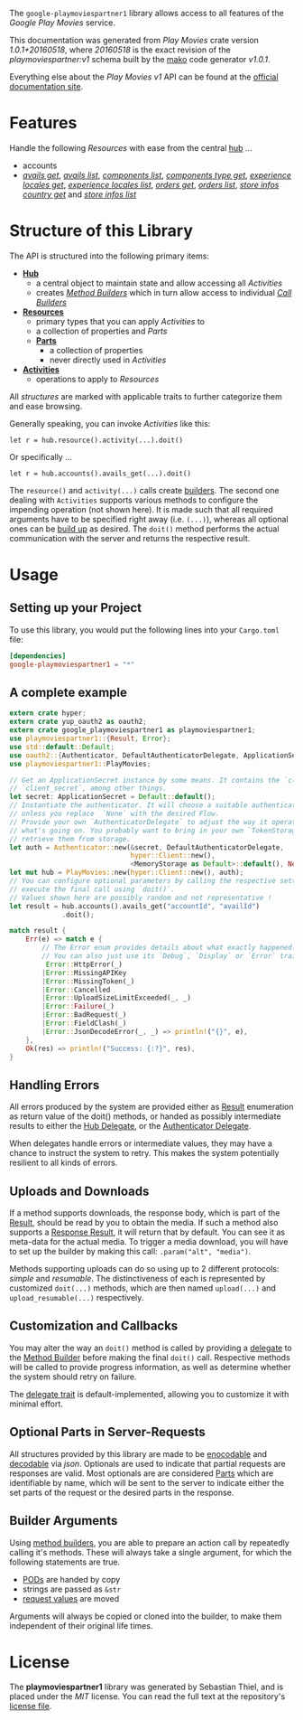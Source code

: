 <!---
DO NOT EDIT !
This file was generated automatically from 'src/mako/api/README.md.mako'
DO NOT EDIT !
-->
The `google-playmoviespartner1` library allows access to all features of the *Google Play Movies* service.

This documentation was generated from *Play Movies* crate version *1.0.1+20160518*, where *20160518* is the exact revision of the *playmoviespartner:v1* schema built by the [mako](http://www.makotemplates.org/) code generator *v1.0.1*.

Everything else about the *Play Movies* *v1* API can be found at the
[official documentation site](https://developers.google.com/playmoviespartner/).
# Features

Handle the following *Resources* with ease from the central [hub](https://docs.rs/google-playmoviespartner1/1.0.1+20160518/google_playmoviespartner1/struct.PlayMovies.html) ... 

* accounts
 * [*avails get*](https://docs.rs/google-playmoviespartner1/1.0.1+20160518/google_playmoviespartner1/struct.AccountAvailGetCall.html), [*avails list*](https://docs.rs/google-playmoviespartner1/1.0.1+20160518/google_playmoviespartner1/struct.AccountAvailListCall.html), [*components list*](https://docs.rs/google-playmoviespartner1/1.0.1+20160518/google_playmoviespartner1/struct.AccountComponentListCall.html), [*components type get*](https://docs.rs/google-playmoviespartner1/1.0.1+20160518/google_playmoviespartner1/struct.AccountComponentTypeGetCall.html), [*experience locales get*](https://docs.rs/google-playmoviespartner1/1.0.1+20160518/google_playmoviespartner1/struct.AccountExperienceLocaleGetCall.html), [*experience locales list*](https://docs.rs/google-playmoviespartner1/1.0.1+20160518/google_playmoviespartner1/struct.AccountExperienceLocaleListCall.html), [*orders get*](https://docs.rs/google-playmoviespartner1/1.0.1+20160518/google_playmoviespartner1/struct.AccountOrderGetCall.html), [*orders list*](https://docs.rs/google-playmoviespartner1/1.0.1+20160518/google_playmoviespartner1/struct.AccountOrderListCall.html), [*store infos country get*](https://docs.rs/google-playmoviespartner1/1.0.1+20160518/google_playmoviespartner1/struct.AccountStoreInfoCountryGetCall.html) and [*store infos list*](https://docs.rs/google-playmoviespartner1/1.0.1+20160518/google_playmoviespartner1/struct.AccountStoreInfoListCall.html)




# Structure of this Library

The API is structured into the following primary items:

* **[Hub](https://docs.rs/google-playmoviespartner1/1.0.1+20160518/google_playmoviespartner1/struct.PlayMovies.html)**
    * a central object to maintain state and allow accessing all *Activities*
    * creates [*Method Builders*](https://docs.rs/google-playmoviespartner1/1.0.1+20160518/google_playmoviespartner1/trait.MethodsBuilder.html) which in turn
      allow access to individual [*Call Builders*](https://docs.rs/google-playmoviespartner1/1.0.1+20160518/google_playmoviespartner1/trait.CallBuilder.html)
* **[Resources](https://docs.rs/google-playmoviespartner1/1.0.1+20160518/google_playmoviespartner1/trait.Resource.html)**
    * primary types that you can apply *Activities* to
    * a collection of properties and *Parts*
    * **[Parts](https://docs.rs/google-playmoviespartner1/1.0.1+20160518/google_playmoviespartner1/trait.Part.html)**
        * a collection of properties
        * never directly used in *Activities*
* **[Activities](https://docs.rs/google-playmoviespartner1/1.0.1+20160518/google_playmoviespartner1/trait.CallBuilder.html)**
    * operations to apply to *Resources*

All *structures* are marked with applicable traits to further categorize them and ease browsing.

Generally speaking, you can invoke *Activities* like this:

```Rust,ignore
let r = hub.resource().activity(...).doit()
```

Or specifically ...

```ignore
let r = hub.accounts().avails_get(...).doit()
```

The `resource()` and `activity(...)` calls create [builders][builder-pattern]. The second one dealing with `Activities` 
supports various methods to configure the impending operation (not shown here). It is made such that all required arguments have to be 
specified right away (i.e. `(...)`), whereas all optional ones can be [build up][builder-pattern] as desired.
The `doit()` method performs the actual communication with the server and returns the respective result.

# Usage

## Setting up your Project

To use this library, you would put the following lines into your `Cargo.toml` file:

```toml
[dependencies]
google-playmoviespartner1 = "*"
```

## A complete example

```Rust
extern crate hyper;
extern crate yup_oauth2 as oauth2;
extern crate google_playmoviespartner1 as playmoviespartner1;
use playmoviespartner1::{Result, Error};
use std::default::Default;
use oauth2::{Authenticator, DefaultAuthenticatorDelegate, ApplicationSecret, MemoryStorage};
use playmoviespartner1::PlayMovies;

// Get an ApplicationSecret instance by some means. It contains the `client_id` and 
// `client_secret`, among other things.
let secret: ApplicationSecret = Default::default();
// Instantiate the authenticator. It will choose a suitable authentication flow for you, 
// unless you replace  `None` with the desired Flow.
// Provide your own `AuthenticatorDelegate` to adjust the way it operates and get feedback about 
// what's going on. You probably want to bring in your own `TokenStorage` to persist tokens and
// retrieve them from storage.
let auth = Authenticator::new(&secret, DefaultAuthenticatorDelegate,
                              hyper::Client::new(),
                              <MemoryStorage as Default>::default(), None);
let mut hub = PlayMovies::new(hyper::Client::new(), auth);
// You can configure optional parameters by calling the respective setters at will, and
// execute the final call using `doit()`.
// Values shown here are possibly random and not representative !
let result = hub.accounts().avails_get("accountId", "availId")
             .doit();

match result {
    Err(e) => match e {
        // The Error enum provides details about what exactly happened.
        // You can also just use its `Debug`, `Display` or `Error` traits
         Error::HttpError(_)
        |Error::MissingAPIKey
        |Error::MissingToken(_)
        |Error::Cancelled
        |Error::UploadSizeLimitExceeded(_, _)
        |Error::Failure(_)
        |Error::BadRequest(_)
        |Error::FieldClash(_)
        |Error::JsonDecodeError(_, _) => println!("{}", e),
    },
    Ok(res) => println!("Success: {:?}", res),
}

```
## Handling Errors

All errors produced by the system are provided either as [Result](https://docs.rs/google-playmoviespartner1/1.0.1+20160518/google_playmoviespartner1/enum.Result.html) enumeration as return value of 
the doit() methods, or handed as possibly intermediate results to either the 
[Hub Delegate](https://docs.rs/google-playmoviespartner1/1.0.1+20160518/google_playmoviespartner1/trait.Delegate.html), or the [Authenticator Delegate](https://docs.rs/yup-oauth2/*/yup_oauth2/trait.AuthenticatorDelegate.html).

When delegates handle errors or intermediate values, they may have a chance to instruct the system to retry. This 
makes the system potentially resilient to all kinds of errors.

## Uploads and Downloads
If a method supports downloads, the response body, which is part of the [Result](https://docs.rs/google-playmoviespartner1/1.0.1+20160518/google_playmoviespartner1/enum.Result.html), should be
read by you to obtain the media.
If such a method also supports a [Response Result](https://docs.rs/google-playmoviespartner1/1.0.1+20160518/google_playmoviespartner1/trait.ResponseResult.html), it will return that by default.
You can see it as meta-data for the actual media. To trigger a media download, you will have to set up the builder by making
this call: `.param("alt", "media")`.

Methods supporting uploads can do so using up to 2 different protocols: 
*simple* and *resumable*. The distinctiveness of each is represented by customized 
`doit(...)` methods, which are then named `upload(...)` and `upload_resumable(...)` respectively.

## Customization and Callbacks

You may alter the way an `doit()` method is called by providing a [delegate](https://docs.rs/google-playmoviespartner1/1.0.1+20160518/google_playmoviespartner1/trait.Delegate.html) to the 
[Method Builder](https://docs.rs/google-playmoviespartner1/1.0.1+20160518/google_playmoviespartner1/trait.CallBuilder.html) before making the final `doit()` call. 
Respective methods will be called to provide progress information, as well as determine whether the system should 
retry on failure.

The [delegate trait](https://docs.rs/google-playmoviespartner1/1.0.1+20160518/google_playmoviespartner1/trait.Delegate.html) is default-implemented, allowing you to customize it with minimal effort.

## Optional Parts in Server-Requests

All structures provided by this library are made to be [enocodable](https://docs.rs/google-playmoviespartner1/1.0.1+20160518/google_playmoviespartner1/trait.RequestValue.html) and 
[decodable](https://docs.rs/google-playmoviespartner1/1.0.1+20160518/google_playmoviespartner1/trait.ResponseResult.html) via *json*. Optionals are used to indicate that partial requests are responses 
are valid.
Most optionals are are considered [Parts](https://docs.rs/google-playmoviespartner1/1.0.1+20160518/google_playmoviespartner1/trait.Part.html) which are identifiable by name, which will be sent to 
the server to indicate either the set parts of the request or the desired parts in the response.

## Builder Arguments

Using [method builders](https://docs.rs/google-playmoviespartner1/1.0.1+20160518/google_playmoviespartner1/trait.CallBuilder.html), you are able to prepare an action call by repeatedly calling it's methods.
These will always take a single argument, for which the following statements are true.

* [PODs][wiki-pod] are handed by copy
* strings are passed as `&str`
* [request values](https://docs.rs/google-playmoviespartner1/1.0.1+20160518/google_playmoviespartner1/trait.RequestValue.html) are moved

Arguments will always be copied or cloned into the builder, to make them independent of their original life times.

[wiki-pod]: http://en.wikipedia.org/wiki/Plain_old_data_structure
[builder-pattern]: http://en.wikipedia.org/wiki/Builder_pattern
[google-go-api]: https://github.com/google/google-api-go-client

# License
The **playmoviespartner1** library was generated by Sebastian Thiel, and is placed 
under the *MIT* license.
You can read the full text at the repository's [license file][repo-license].

[repo-license]: https://github.com/Byron/google-apis-rsblob/master/LICENSE.md
